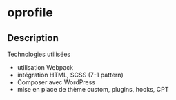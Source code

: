 # oprofile

## Description

Technologies utilisées

  - utilisation Webpack
  - intégration HTML, SCSS (7-1 pattern)
  - Composer avec WordPress
  - mise en place de thème custom, plugins, hooks, CPT
